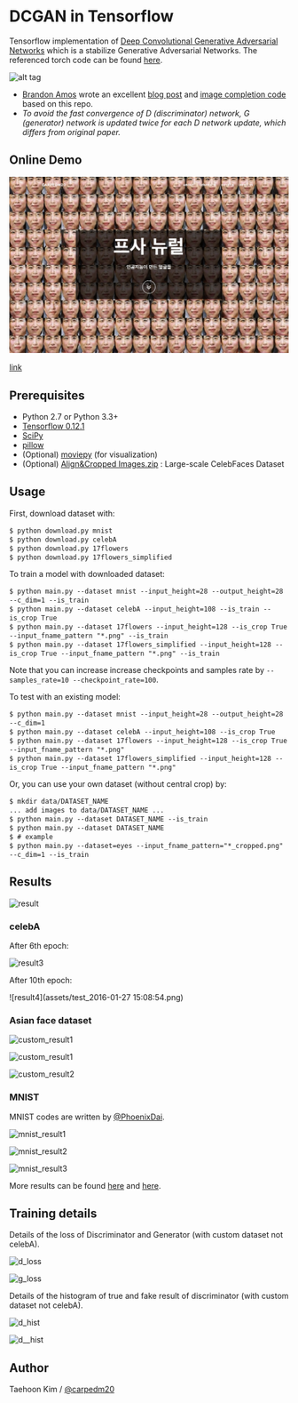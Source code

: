 # DCGAN in Tensorflow

Tensorflow implementation of [Deep Convolutional Generative Adversarial Networks](http://arxiv.org/abs/1511.06434) which is a stabilize Generative Adversarial Networks. The referenced torch code can be found [here](https://github.com/soumith/dcgan.torch).

![alt tag](DCGAN.png)

* [Brandon Amos](http://bamos.github.io/) wrote an excellent [blog post](http://bamos.github.io/2016/08/09/deep-completion/) and [image completion code](https://github.com/bamos/dcgan-completion.tensorflow) based on this repo.
* *To avoid the fast convergence of D (discriminator) network, G (generator) network is updated twice for each D network update, which differs from original paper.*


## Online Demo

[<img src="https://raw.githubusercontent.com/carpedm20/blog/master/content/images/face.png">](http://carpedm20.github.io/faces/)

[link](http://carpedm20.github.io/faces/)


## Prerequisites

- Python 2.7 or Python 3.3+
- [Tensorflow 0.12.1](https://github.com/tensorflow/tensorflow/tree/r0.12)
- [SciPy](http://www.scipy.org/install.html)
- [pillow](https://github.com/python-pillow/Pillow)
- (Optional) [moviepy](https://github.com/Zulko/moviepy) (for visualization)
- (Optional) [Align&Cropped Images.zip](http://mmlab.ie.cuhk.edu.hk/projects/CelebA.html) : Large-scale CelebFaces Dataset


## Usage

First, download dataset with:

    $ python download.py mnist
    $ python download.py celebA
    $ python download.py 17flowers
    $ python download.py 17flowers_simplified

To train a model with downloaded dataset:

    $ python main.py --dataset mnist --input_height=28 --output_height=28 --c_dim=1 --is_train
    $ python main.py --dataset celebA --input_height=108 --is_train --is_crop True
    $ python main.py --dataset 17flowers --input_height=128 --is_crop True --input_fname_pattern "*.png" --is_train
    $ python main.py --dataset 17flowers_simplified --input_height=128 --is_crop True --input_fname_pattern "*.png" --is_train
    
    
Note that you can increase increase checkpoints and samples rate by `--samples_rate=10 --checkpoint_rate=100`.

To test with an existing model:

    $ python main.py --dataset mnist --input_height=28 --output_height=28 --c_dim=1
    $ python main.py --dataset celebA --input_height=108 --is_crop True
    $ python main.py --dataset 17flowers --input_height=128 --is_crop True --input_fname_pattern "*.png"
    $ python main.py --dataset 17flowers_simplified --input_height=128 --is_crop True --input_fname_pattern "*.png"

Or, you can use your own dataset (without central crop) by:

    $ mkdir data/DATASET_NAME
    ... add images to data/DATASET_NAME ...
    $ python main.py --dataset DATASET_NAME --is_train
    $ python main.py --dataset DATASET_NAME
    $ # example
    $ python main.py --dataset=eyes --input_fname_pattern="*_cropped.png" --c_dim=1 --is_train

## Results

![result](assets/training.gif)

### celebA

After 6th epoch:

![result3](assets/result_16_01_04_.png)

After 10th epoch:

![result4](assets/test_2016-01-27 15:08:54.png)

### Asian face dataset

![custom_result1](web/img/change5.png)

![custom_result1](web/img/change2.png)

![custom_result2](web/img/change4.png)

### MNIST

MNIST codes are written by [@PhoenixDai](https://github.com/PhoenixDai).

![mnist_result1](assets/mnist1.png)

![mnist_result2](assets/mnist2.png)

![mnist_result3](assets/mnist3.png)

More results can be found [here](./assets/) and [here](./web/img/).


## Training details

Details of the loss of Discriminator and Generator (with custom dataset not celebA).

![d_loss](assets/d_loss.png)

![g_loss](assets/g_loss.png)

Details of the histogram of true and fake result of discriminator (with custom dataset not celebA).

![d_hist](assets/d_hist.png)

![d__hist](assets/d__hist.png)


## Author

Taehoon Kim / [@carpedm20](http://carpedm20.github.io/)
